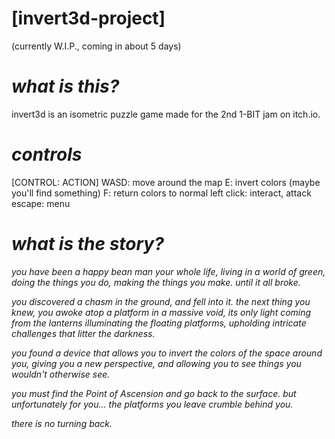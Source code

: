 # [invert3d-project]
(currently W.I.P., coming in about 5 days)

# _what is this?_
invert3d is an isometric puzzle game made for the 2nd 1-BIT jam on itch.io.

# _controls_
[CONTROL: ACTION]
WASD: move around the map
E: invert colors (maybe you'll find something)
F: return colors to normal
left click: interact, attack
escape: menu

# _what is the story?_
_you have been a happy bean man your whole life, living in a world of green,
doing the things you do, making the things you make. until it all broke._

_you discovered a chasm in the ground, and fell into it. the next thing you knew,
you awoke atop a platform in a massive void, its only light coming from the lanterns illuminating
the floating platforms, upholding intricate challenges that litter the darkness._

_you found a device that allows you to invert the colors of the space around you, giving
you a new perspective, and allowing you to see things you wouldn't otherwise see._

_you must find the Point of Ascension and go back to the surface. but unfortunately for you...
the platforms you leave crumble behind you._

_there is no turning back._
